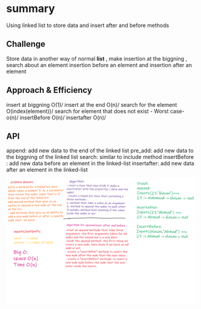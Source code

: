 # summary
<!-- Short summary or background information -->
Using linked list to store data and insert after and before methods

## Challenge
<!-- Description of the challenge -->
Store data in another way of normal **list** , make insertion at the biggning , search about an element insertion before an element and insertion after an element

## Approach & Efficiency
<!-- What approach did you take? Why? What is the Big O space/time for this approach? -->
insert at biggning O(1)/
insert at the end O(n)/
search for the element O(index(element))/
search for element that does not exist - Worst case- o(n)/
insertBefore O(n)/
insertafter O(n)/

## API
<!-- Description of each method publicly available to your Linked List -->
append: add new data to the end of the linked list
pre_add: add new data to the biggning of the linked list
search: similar to include method
insertBefore : add new data before an element in the linked-list
insertafter: add new data after an element in the linked-list


<img src="../../../../assets/codechallenge06.png">
